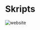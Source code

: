 # Skripts
![website](https://img.shields.io/badge/my_website-joplay.xyz-brightgreen?style=plastic&link=https%3A%2F%2Fjoplay.xyz)
